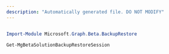 ```yaml
---
description: "Automatically generated file. DO NOT MODIFY"
---
```


```powershell

Import-Module Microsoft.Graph.Beta.BackupRestore

Get-MgBetaSolutionBackupRestoreSession

```